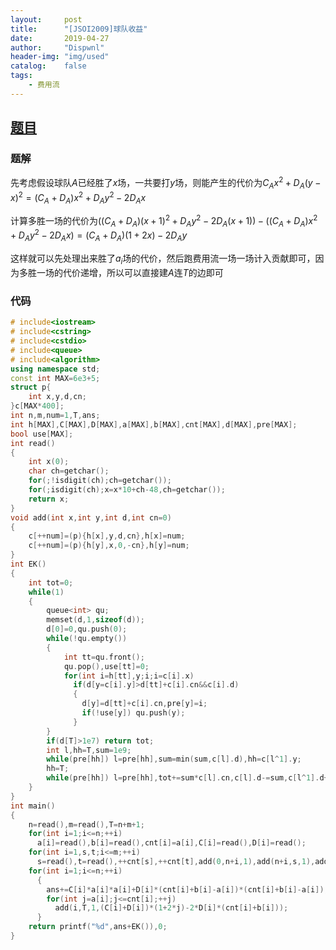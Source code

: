 ```yaml
---
layout:		post
title:		"[JSOI2009]球队收益"
date:		2019-04-27
author:		"Dispwnl"
header-img:	"img/used"
catalog:	false
tags:
    - 费用流
---
```


## [题目](<https://www.luogu.org/problemnew/show/P4307>)

### 题解

先考虑假设球队$A$已经胜了$x$场，一共要打$y$场，则能产生的代价为$C_Ax^2+D_A(y-x)^2=(C_A+D_A)x^2+D_Ay^2-2D_Ax$

计算多胜一场的代价为$((C_A+D_A)(x+1)^2+D_Ay^2-2D_A(x+1))-((C_A+D_A)x^2+D_Ay^2-2D_Ax)=(C_A+D_A)(1+2x)-2D_Ay$

这样就可以先处理出来胜了$a_i$场的代价，然后跑费用流一场一场计入贡献即可，因为多胜一场的代价递增，所以可以直接建$A$连$T$的边即可

### 代码

```c++
# include<iostream>
# include<cstring>
# include<cstdio>
# include<queue>
# include<algorithm>
using namespace std;
const int MAX=6e3+5;
struct p{
	int x,y,d,cn;
}c[MAX*400];
int n,m,num=1,T,ans;
int h[MAX],C[MAX],D[MAX],a[MAX],b[MAX],cnt[MAX],d[MAX],pre[MAX];
bool use[MAX];
int read()
{
	int x(0);
	char ch=getchar();
	for(;!isdigit(ch);ch=getchar());
	for(;isdigit(ch);x=x*10+ch-48,ch=getchar());
	return x;
}
void add(int x,int y,int d,int cn=0)
{
	c[++num]=(p){h[x],y,d,cn},h[x]=num;
	c[++num]=(p){h[y],x,0,-cn},h[y]=num;
}
int EK()
{
	int tot=0;
	while(1)
	{
		queue<int> qu;
		memset(d,1,sizeof(d));
		d[0]=0,qu.push(0);
		while(!qu.empty())
		{
			int tt=qu.front();
			qu.pop(),use[tt]=0;
			for(int i=h[tt],y;i;i=c[i].x)
			  if(d[y=c[i].y]>d[tt]+c[i].cn&&c[i].d)
			  {
			  	d[y]=d[tt]+c[i].cn,pre[y]=i;
			  	if(!use[y]) qu.push(y);
			  }
		}
		if(d[T]>1e7) return tot;
		int l,hh=T,sum=1e9;
		while(pre[hh]) l=pre[hh],sum=min(sum,c[l].d),hh=c[l^1].y;
		hh=T;
		while(pre[hh]) l=pre[hh],tot+=sum*c[l].cn,c[l].d-=sum,c[l^1].d+=sum,hh=c[l^1].y;
	}
}
int main()
{
	n=read(),m=read(),T=n+m+1;
	for(int i=1;i<=n;++i)
	  a[i]=read(),b[i]=read(),cnt[i]=a[i],C[i]=read(),D[i]=read();
	for(int i=1,s,t;i<=m;++i)
	  s=read(),t=read(),++cnt[s],++cnt[t],add(0,n+i,1),add(n+i,s,1),add(n+i,t,1);
	for(int i=1;i<=n;++i)
	  {
	  	ans+=C[i]*a[i]*a[i]+D[i]*(cnt[i]+b[i]-a[i])*(cnt[i]+b[i]-a[i]);
	  	for(int j=a[i];j<=cnt[i];++j)
	  	  add(i,T,1,(C[i]+D[i])*(1+2*j)-2*D[i]*(cnt[i]+b[i]));
	  }
	return printf("%d",ans+EK()),0;
}
```

